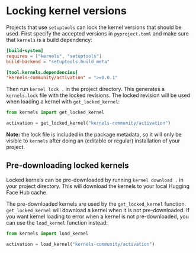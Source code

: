 # Locking kernel versions

Projects that use `setuptools` can lock the kernel versions that should be
used. First specify the accepted versions in `pyproject.toml` and make
sure that `kernels` is a build dependency:

```toml
[build-system]
requires = ["kernels", "setuptools"]
build-backend = "setuptools.build_meta"

[tool.kernels.dependencies]
"kernels-community/activation" = ">=0.0.1"
```

Then run `kernel lock .` in the project directory. This generates a `kernels.lock` file with
the locked revisions. The locked revision will be used when loading a kernel with
`get_locked_kernel`:

```python
from kernels import get_locked_kernel

activation = get_locked_kernel("kernels-community/activation")
```

**Note:** the lock file is included in the package metadata, so it will only be visible
to `kernels` after doing an (editable or regular) installation of your project.

## Pre-downloading locked kernels

Locked kernels can be pre-downloaded by running `kernel download .` in your
project directory. This will download the kernels to your local Hugging Face
Hub cache.

The pre-downloaded kernels are used by the `get_locked_kernel` function.
`get_locked_kernel` will download a kernel when it is not pre-downloaded. If you
want kernel loading to error when a kernel is not pre-downloaded, you can use
the `load_kernel` function instead:

```python
from kernels import load_kernel

activation = load_kernel("kernels-community/activation")
```
